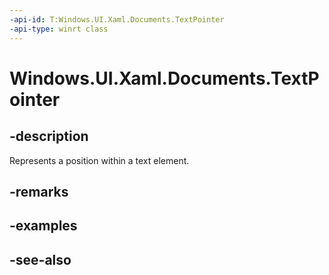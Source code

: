 ```yaml
---
-api-id: T:Windows.UI.Xaml.Documents.TextPointer
-api-type: winrt class
---
```


<!-- Class syntax.
public class TextPointer : Windows.UI.Xaml.Documents.ITextPointer
-->

# Windows.UI.Xaml.Documents.TextPointer

## -description
Represents a position within a text element.



## -remarks

## -examples

## -see-also
